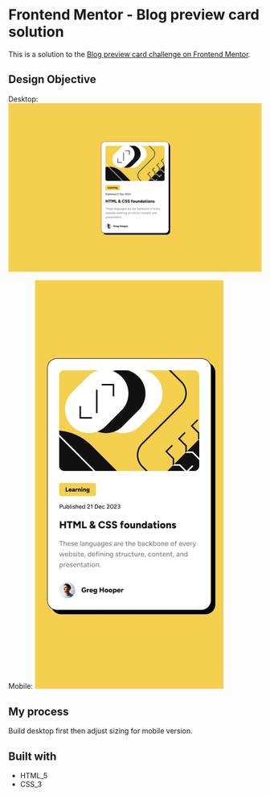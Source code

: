 # Frontend Mentor - Blog preview card solution

This is a solution to the [Blog preview card challenge on Frontend Mentor](https://www.frontendmentor.io/challenges/blog-preview-card-ckPaj01IcS).

## Design Objective

Desktop:
![](./design/desktop-design.jpg)

Mobile:
![](./design/mobile-design.jpg)

## My process

Build desktop first then adjust sizing for mobile version.

## Built with

- HTML_5
- CSS_3
